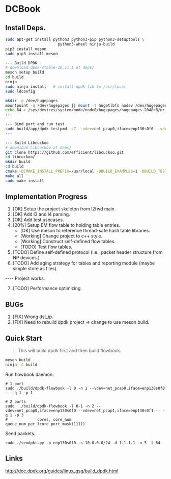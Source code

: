# DCBook


## Install Deps.

```bash
sudo apt-get install python3 python3-pip python3-setuptools \
                       python3-wheel ninja-build
pip3 install meson
sudo pip3 install meson

--- Build DPDK
# download dpdk-stable-20.11.1 at deps/
meson setup build
cd build
ninja
sudo ninja install   # install dpdk lib to /usr/local
sudo ldconfig        

mkdir -p /dev/hugepages
mountpoint -q /dev/hugepages || mount -t hugetlbfs nodev /dev/hugepages
echo 64 > /sys/devices/system/node/node0/hugepages/hugepages-2048kB/nr_hugepages
---

--- Bind port and run test
sudo build/app/dpdk-testpmd -c7 --vdev=net_pcap0,iface=enp130s0f0 --vdev=net_pcap1,iface=enp130s0f1 -- -i --nb-cores=2 --nb-ports=2 --total-num-mbufs=2048
---

--- Build Libcuckoo
# download Libcuckoo at deps/
git clone https://github.com/efficient/libcuckoo.git
cd libcuckoo/
mkdir build
cd build
cmake -DCMAKE_INSTALL_PREFIX=/usr/local -DBUILD_EXAMPLES=1 -DBUILD_TESTS=1 ..
make all
sudo make install
```

## Implementation Progress

1. [OK] Setup the project skeleton from l2fwd main.
2. [OK] Add l3 and l4 parsing.
3. [OK] Add test usecases.
4. [20%] Setup EM flow table to holding table entries.
    * [OK] Use meson to reference thread-safe hash table libraries.
    * [Working] Change project to c++ style.
    * [Working] Construct self-defined flow tables.
    * [TODO] Test flow tables.
5. [TODO] Define self-defined protocol (i.e., packet header structure from NP devices.)
6. [TODO] Add aging strategy for tables and reporting module (maybe simple store as files).

---- Project works.

7. [TODO] Performance optimizing.

## BUGs

1. [FIX] Wrong dst_ip.
2. [FIX] Need to rebuild dpdk project => change to use meson build.


## Quick Start

> This will build dpdk first and then build flowbook.

```bash
meson build
ninja -C build    
```

Run flowbook daemon:

```
# 1 port
sudo ./build/dpdk-flowbook -l 0 -n 1 --vdev=net_pcap0,iface=enp130s0f0 -- -q 1 -p 1

# 2 ports
sudo  ./build/dpdk-flowbook -l 0-1 -n 2 --vdev=net_pcap0,iface=enp130s0f0 --vdev=net_pcap1,iface=enp130s0f1 -- -q 1 -p 3 
#             cores, core_num                                          queue_num_per_lcore port_mask(1111)     
```

Send packets.

```
sudo ./sendpkt.py -p enp130s0f0 -s 10.0.0.0/24 -d 1.1.1.1 -n 5 -l 64
```

## Links

http://doc.dpdk.org/guides/linux_gsg/build_dpdk.html